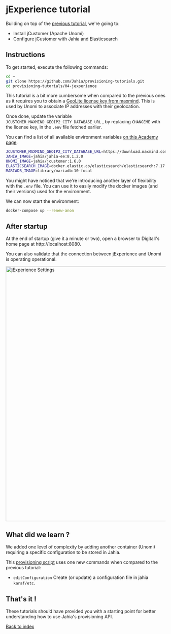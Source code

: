 # jExperience tutorial

Building on top of the [previous tutorial](../03-augmented-search), we're going to:

* Install jCustomer (Apache Unomi)
* Configure jCustomer with Jahia and Elasticsearch

## Instructions

To get started, execute the following commands:

```bash
cd ~
git clone https://github.com/Jahia/provisioning-tutorials.git
cd provisioning-tutorials/04-jexperience
```

This tutorial is a bit more cumbersome when compared to the previous ones as it requires you to obtain a [GeoLite license key from maxmind]( https://dev.maxmind.com/geoip/geoip2/geolite2/). This is used by Unomi to associate IP addresses with their geolocation.

Once done, update the variable `JCUSTOMER_MAXMIND_GEOIP2_CITY_DATABASE_URL` , by replacing `CHANGEME` with the license key, in the `.env` file fetched earlier.

You can find a list of all available environment variables [on this Academy page](https://academy.jahia.com/documentation/system-administrator/dev-ops/docker/using-jcustomer-docker-image).

```bash
JCUSTOMER_MAXMIND_GEOIP2_CITY_DATABASE_URL=https://download.maxmind.com/app/geoip_download?edition_id=GeoLite2-City&license_key=CHANGEME&suffix=tar.gz
JAHIA_IMAGE=jahia/jahia-ee:8.1.2.0
UNOMI_IMAGE=jahia/jcustomer:1.6.0
ELASTICSEARCH_IMAGE=docker.elastic.co/elasticsearch/elasticsearch:7.17.1
MARIADB_IMAGE=library/mariadb:10-focal
```

You might have noticed that we're introducing another layer of flexibility with the `.env` file. You can use it to easily modify the docker images (and their versions) used for the environment. 

We can now start the environment:
```bash
docker-compose up --renew-anon
```

## After startup

At the end of startup (give it a minute or two), open a browser to Digitall's home page at http://localhost:8080.

You can also validate that the connection between jExperience and Unomi is operating operational.

<img width="800" alt="jExperience Settings" src="https://user-images.githubusercontent.com/5667028/113959331-a8827800-97f0-11eb-815c-0cff08874484.png">


## What did we learn ?

We added one level of complexity by adding another container (Unomi) requiring a specific configuration to be stored in Jahia.

This [provisioning script](./provisioning.yaml) uses one new commands when compared to the previous tutorial:

* `editConfiguration` Create (or update) a configuration file in jahia `karaf/etc`.

## That's it !

These tutorials should have provided you with a starting point for better understanding how to use Jahia's provisioning API.

[Back to index](https://github.com/Jahia/provisioning-tutorials/)
